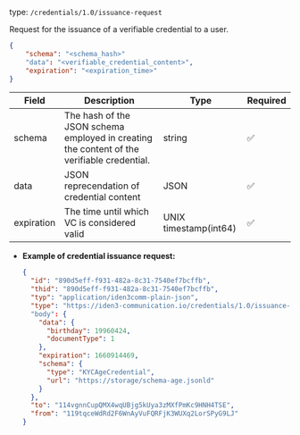
type: `/credentials/1.0/issuance-request`

Request for the issuance of a verifiable credential to a user.

```json
{
	"schema": "<schema_hash>"
	"data": "<verifiable_credential_content>",
	"expiration": "<expiration_time>"
}
```

| Field | Description | Type | Required |
| --- | --- | --- | --- |
| schema | The hash of the JSON schema employed in creating the content of the verifiable credential. | string | ✅ |
| data | JSON reprecendation of credential content  | JSON | ✅ |
| expiration | The time until which VC is considered valid | UNIX timestamp(int64) | ✅ |

- **Example of credential issuance request:**
    
    ```json
    {
      "id": "890d5eff-f931-482a-8c31-7540ef7bcffb",
      "thid": "890d5eff-f931-482a-8c31-7540ef7bcffb",
      "typ": "application/iden3comm-plain-json",
      "type": "https://iden3-communication.io/credentials/1.0/issuance-request"
      "body": {
        "data": {
          "birthday": 19960424,
          "documentType": 1
        },
        "expiration": 1660914469,
        "schema": {
          "type": "KYCAgeCredential",
          "url": "https://storage/schema-age.jsonld"
        }
      },
      "to": "114vgnnCupQMX4wqUBjg5kUya3zMXfPmKc9HNH4TSE",
      "from": "119tqceWdRd2F6WnAyVuFQRFjK3WUXq2LorSPyG9LJ"
    }
    ```
